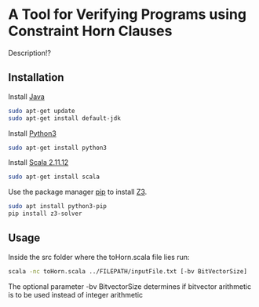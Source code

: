 # A Tool for Verifying Programs using Constraint Horn Clauses

Description!?

## Installation

Install [Java](https://www.java.com/de/download/manual.jsp)
```bash
sudo apt-get update
sudo apt-get install default-jdk
```
Install [Python3](https://www.python.org/download/releases/3.0/)
```bash
sudo apt-get install python3 
```

Install [Scala 2.11.12](https://scala-lang.org/download/2.11.12.html)
```bash
sudo apt-get install scala
```

Use the package manager [pip](https://pip.pypa.io/en/stable/) to install [Z3](https://github.com/Z3Prover/z3).

```bash
sudo apt install python3-pip
pip install z3-solver
```

## Usage
Inside the src folder where the toHorn.scala file lies run:
```bash
scala -nc toHorn.scala ../FILEPATH/inputFile.txt [-bv BitVectorSize]
```
The optional parameter -bv BitvectorSize determines if bitvector arithmetic is to be used instead of integer arithmetic
